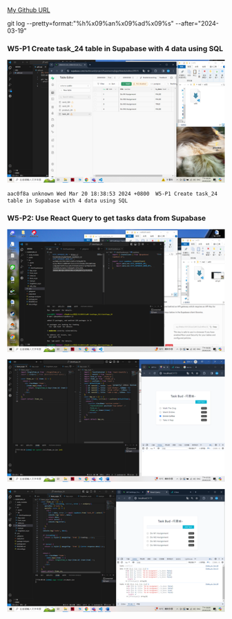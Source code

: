 [My Github URL](https://github.com/209410124/1122-wp2-2N-24.git)

git log --pretty=format:"%h%x09%an%x09%ad%x09%s" --after="2024-03-19"

### W5-P1 Create task_24 table in Supabase with 4 data using SQL
 
![](w5-p1.png)

```
aac0f8a unknown Wed Mar 20 18:38:53 2024 +0800  W5-P1 Create task_24 table in Supabase with 4 data using SQL
```

### W5-P2: Use React Query to get tasks data from Supabase
 
![](w5-p2-1.png)
 
![](w5-p2-2.png)
 
![](w5-p2-3.png)